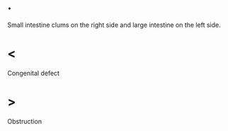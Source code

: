 # .

Small intestine clums on the right side and large intestine on the left side.

# <

Congenital defect

# >

Obstruction
